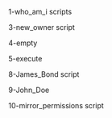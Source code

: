 
1-who_am_i scripts

3-new_owner script

4-empty

5-execute

8-James_Bond script

9-John_Doe

10-mirror_permissions script
